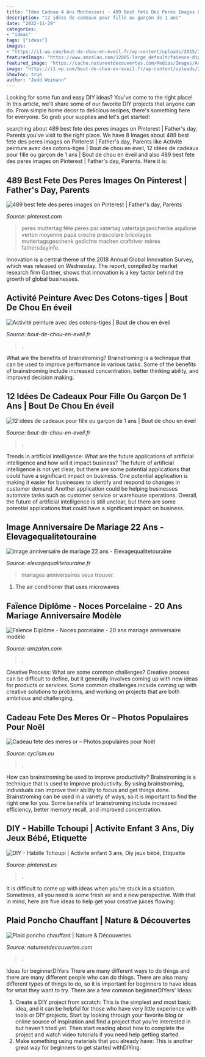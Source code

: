 ```yaml
---
title: "Idee Cadeau 4 Ans Montessori - 489 Best Fete Des Peres Images On Pinterest"
description: "12 idées de cadeaux pour fille ou garçon de 1 ans"
date: "2022-11-29"
categories:
- "ideas"
tags: ["ideas"]
images:
- "https://i1.wp.com/bout-de-chou-en-eveil.fr/wp-content/uploads/2015/10/DSCN1267_resultat.jpg?fit=2048%2C1536&amp;ssl=1"
featuredImage: "https://www.amzalan.com/12005-large_default/faience-diplome-noces-porcelaine-20-ans-mariage-anniversaire-modele-epis-idees-cadeaux-neuf.jpg"
featured_image: "https://cache.natureetdecouvertes.com/Medias/Images/Articles/15214480/690"
image: "https://i1.wp.com/bout-de-chou-en-eveil.fr/wp-content/uploads/2013/12/DSCN2358rognera.jpg?fit=887%2C768&amp;ssl=1"
ShowToc: true
author: "Judd Weimann"
---
```



Looking for some fun and easy DIY ideas? You've come to the right place! In this article, we'll share some of our favorite DIY projects that anyone can do. From simple home decor to delicious recipes, there's something here for everyone. So grab your supplies and let's get started!

	

		
searching about 489 best fete des peres images on Pinterest | Father&#039;s day, Parents you've visit to the right place. We have 8 Images about 489 best fete des peres images on Pinterest | Father&#039;s day, Parents like Activité peinture avec des cotons-tiges | Bout de chou en éveil, 12 idées de cadeaux pour fille ou garçon de 1 ans | Bout de chou en éveil and also 489 best fete des peres images on Pinterest | Father&#039;s day, Parents. Here it is:
		
    
## 489 Best Fete Des Peres Images On Pinterest | Father&#039;s Day, Parents

<img loading=lazy src="https://i.pinimg.com/736x/3b/c7/ee/3bc7eefd87814b33cf63ad52e209c16e.jpg" onerror="this.onerror=null;this.src='https://tse4.mm.bing.net/th?id=OIP.eDd3LUMgV8k7hPUQL8PjWQHaJ4&amp;pid=15.1';" alt="489 best fete des peres images on Pinterest | Father&#039;s day, Parents">

_Source: pinterest.com_

>peres muttertag fête pères pai vatertag vatertagsgeschenke aquilone verton moyenne papà creche prescolare bricolages muttertagsgeschenk gedichte machen craftriver mères fathersdayinfo. 

	

Innovation is a central theme of the 2018 Annual Global Innovation Survey, which was released on Wednesday. The report, compiled by market research firm Gartner, shows that innovation is a key factor behind the growth of global businesses.

    
## Activité Peinture Avec Des Cotons-tiges | Bout De Chou En éveil

<img loading=lazy src="https://i1.wp.com/bout-de-chou-en-eveil.fr/wp-content/uploads/2015/10/DSCN1267_resultat.jpg?fit=2048%2C1536&amp;ssl=1" onerror="this.onerror=null;this.src='https://tse3.mm.bing.net/th?id=OIP.IeGHJZktwzo4FBHSgSQdbAHaFj&amp;pid=15.1';" alt="Activité peinture avec des cotons-tiges | Bout de chou en éveil">

_Source: bout-de-chou-en-eveil.fr_

>. 

	

What are the benefits of brainstroming?
Brainstroming is a technique that can be used to improve performance in various tasks. Some of the benefits of brainstroming include increased concentration, better thinking ability, and improved decision making.

    
## 12 Idées De Cadeaux Pour Fille Ou Garçon De 1 Ans | Bout De Chou En éveil

<img loading=lazy src="https://i1.wp.com/bout-de-chou-en-eveil.fr/wp-content/uploads/2013/12/DSCN2358rognera.jpg?fit=887%2C768&amp;ssl=1" onerror="this.onerror=null;this.src='https://tse3.mm.bing.net/th?id=OIP.fzoAB0K-0twVIDzIJVlS6QHaGa&amp;pid=15.1';" alt="12 idées de cadeaux pour fille ou garçon de 1 ans | Bout de chou en éveil">

_Source: bout-de-chou-en-eveil.fr_

>. 

	

Trends in artificial intelligence: What are the future applications of artificial intelligence and how will it impact business?
The future of artificial intelligence is not yet clear, but there are some potential applications that could have a significant impact on business. One potential application is making it easier for businesses to identify and respond to changes in customer demand. Another application could be helping businesses automate tasks such as customer service or warehouse operations. Overall, the future of artificial intelligence is still unclear, but there are some potential applications that could have a significant impact on business.

    
## Image Anniversaire De Mariage 22 Ans - Elevagequalitetouraine

<img loading=lazy src="https://www.elevagequalitetouraine.fr/wp-content/uploads/2019/05/IMGP6623-1.jpg" onerror="this.onerror=null;this.src='https://tse4.mm.bing.net/th?id=OIP.LHrfCbu6yco0C9VoQ8B7xwHaGG&amp;pid=15.1';" alt="Image anniversaire de mariage 22 ans - Elevagequalitetouraine">

_Source: elevagequalitetouraine.fr_

>mariages anniversaires veux trouver. 

	

1. The air conditioner that uses microwaves

    
## Faïence Diplôme - Noces Porcelaine - 20 Ans Mariage Anniversaire Modèle

<img loading=lazy src="https://www.amzalan.com/12005-large_default/faience-diplome-noces-porcelaine-20-ans-mariage-anniversaire-modele-epis-idees-cadeaux-neuf.jpg" onerror="this.onerror=null;this.src='https://tse3.mm.bing.net/th?id=OIP.DWtTuRWxn3xK4JMEwyHIFgAAAA&amp;pid=15.1';" alt="Faïence Diplôme - Noces porcelaine - 20 ans mariage anniversaire modèle">

_Source: amzalan.com_

>. 

	

Creative Process: What are some common challenges?
Creative process can be difficult to define, but it generally involves coming up with new ideas for products or services. Some common challenges include coming up with creative solutions to problems, and working on projects that are both ambitious and challenging.

    
## Cadeau Fete Des Meres Or – Photos Populaires Pour Noël

<img loading=lazy src="https://deavita.fr/wp-content/uploads/2018/04/idées-de-cadeaux-pour-la-fête-des-mères-2018-à-fabriquer-soi-même.jpg" onerror="this.onerror=null;this.src='https://tse3.mm.bing.net/th?id=OIP._0_1Ns3PZBc0SDDJrUOSmgHaDn&amp;pid=15.1';" alt="Cadeau fete des meres or – Photos populaires pour Noël">

_Source: cyclism.eu_

>. 

	

How can brainstroming be used to improve productivity?
Brainstroming is a technique that is used to improve productivity. By using brainstroming, individuals can improve their ability to focus and get things done. Brainstroming can be used in a variety of ways, so it is important to find the right one for you. Some benefits of brainstroming include increased efficiency, better memory recall, and improved concentration.

    
## DIY - Habille Tchoupi | Activite Enfant 3 Ans, Diy Jeux Bébé, Etiquette

<img loading=lazy src="https://i.pinimg.com/736x/1f/a7/87/1fa7878d8654f8724438e08186b435cb.jpg" onerror="this.onerror=null;this.src='https://tse1.mm.bing.net/th?id=OIP.YrHzV6UDXIayaDJ3E4FswQHaJ3&amp;pid=15.1';" alt="DIY - Habille Tchoupi | Activite enfant 3 ans, Diy jeux bébé, Etiquette">

_Source: pinterest.es_

>. 

	

It is difficult to come up with ideas when you're stuck in a situation. Sometimes, all you need is some fresh air and a new perspective. With that in mind, here are five ideas to help get your creative juices flowing: 

    
## Plaid Poncho Chauffant | Nature &amp; Découvertes

<img loading=lazy src="https://cache.natureetdecouvertes.com/Medias/Images/Articles/15214480/690" onerror="this.onerror=null;this.src='https://tse2.mm.bing.net/th?id=OIP.2RcX7-kFn0k5r_SecZRufQHaHa&amp;pid=15.1';" alt="Plaid poncho chauffant | Nature &amp; Découvertes">

_Source: natureetdecouvertes.com_

>. 

	

Ideas for beginnerDIYers
There are many different ways to do things and there are many different people who can do things. There are also many different types of things to do, so it is important for beginners to have ideas for what they want to try. There are a few common beginnerDIYers' Ideas: 
1. Create a DIY project from scratch: This is the simplest and most basic idea, and it can be helpful for those who have very little experience with tools or DIY projects. Start by looking through your favorite blog or online source of inspiration and find a project that you're interested in but haven't tried yet. Then start reading about how to complete the project and watch video tutorials if you need help getting started. 
2. Make something using materials that you already have: This is another great way for beginners to get started withDIYing.

